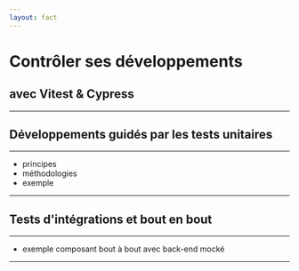 ```yaml
---
layout: fact
---
```

# Contrôler ses développements 

## avec Vitest & Cypress
---

## Développements guidés par les tests unitaires

---

- principes
- méthodologies
- exemple

---

## Tests d'intégrations et bout en bout

---

- exemple composant bout à bout avec back-end mocké

---
